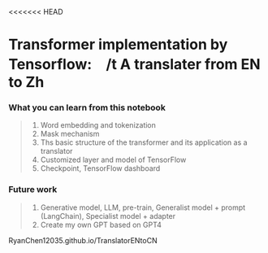<<<<<<< HEAD
# Transformer implementation by Tensorflow:　/t A translater from EN to Zh
### What you can learn from this notebook
> 1. Word embedding and tokenization
> 2. Mask mechanism
> 3. Ths basic structure of the transformer and its application as a translator
> 4. Customized layer and model of TensorFlow
> 5. Checkpoint, TensorFlow dashboard

### Future work
> 1. Generative model, LLM, pre-train, Generalist model + prompt (LangChain), Specialist model + adapter
> 2. Create my own GPT based on GPT4

RyanChen12035.github.io/TranslatorENtoCN
>>>>>>> 
